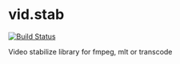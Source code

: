 # vid.stab

[![Build Status](https://travis-ci.org/UnitedRPMs/vid.stab.svg?branch=master)](https://travis-ci.org/UnitedRPMs/vid.stab)


Video stabilize library for fmpeg, mlt or transcode
